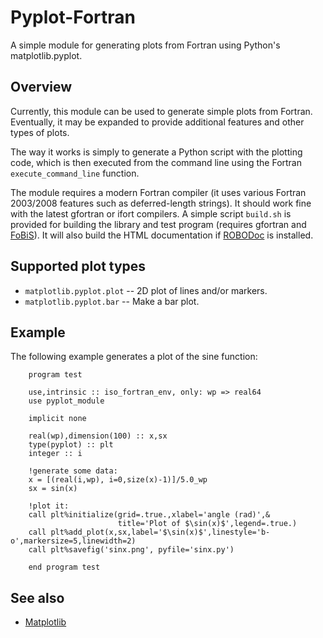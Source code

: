 Pyplot-Fortran
=============================

A simple module for generating plots from Fortran using Python's matplotlib.pyplot.

Overview
---------------

Currently, this module can be used to generate simple plots from Fortran.  Eventually, it may be expanded to provide additional features and other types of plots.

The way it works is simply to generate a Python script with the plotting code, which
is then executed from the command line using the Fortran ```execute_command_line``` function.

The module requires a modern Fortran compiler (it uses various Fortran 2003/2008 features such as deferred-length strings). It should work fine with the latest gfortran or ifort compilers.  A simple script ```build.sh``` is provided for building the library and test program (requires gfortran and [FoBiS](https://github.com/szaghi/FoBiS)).  It will also build the HTML documentation if [ROBODoc](https://github.com/gumpu/ROBODoc) is installed.

Supported plot types
---------------

* ```matplotlib.pyplot.plot``` -- 2D plot of lines and/or markers.
* ```matplotlib.pyplot.bar``` -- Make a bar plot.

Example
---------------

The following example generates a plot of the sine function:

```Fortran
    program test

    use,intrinsic :: iso_fortran_env, only: wp => real64
    use pyplot_module

    implicit none

    real(wp),dimension(100) :: x,sx
    type(pyplot) :: plt
    integer :: i

    !generate some data:
    x = [(real(i,wp), i=0,size(x)-1)]/5.0_wp
    sx = sin(x)

    !plot it:
    call plt%initialize(grid=.true.,xlabel='angle (rad)',&
                        title='Plot of $\sin(x)$',legend=.true.)
    call plt%add_plot(x,sx,label='$\sin(x)$',linestyle='b-o',markersize=5,linewidth=2)
    call plt%savefig('sinx.png', pyfile='sinx.py')

    end program test

```

See also
---------------
 * [Matplotlib](http://matplotlib.org)
